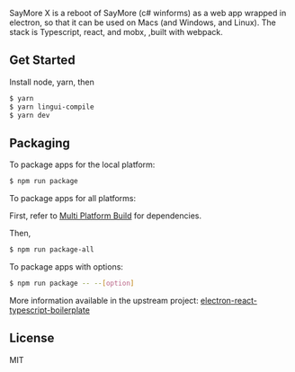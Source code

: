 SayMore X is a reboot of SayMore (c# winforms) as a web app wrapped in electron, so that it can be used on Macs (and Windows, and Linux). The stack is Typescript, react, and mobx, ,built with webpack.

## Get Started

Install node, yarn, then

```bash
$ yarn
$ yarn lingui-compile
$ yarn dev
```

## Packaging

To package apps for the local platform:

```bash
$ npm run package
```

To package apps for all platforms:

First, refer to
[Multi Platform Build](https://www.electron.build/multi-platform-build) for
dependencies.

Then,

```bash
$ npm run package-all
```

To package apps with options:

```bash
$ npm run package -- --[option]
```

More information available in the upstream project:
[electron-react-typescript-boilerplate](https://github.com/iRath96/electron-react-typescript-boilerplate)

## License

MIT
